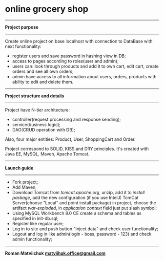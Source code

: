 # **online grocery shop**
__________________
**Project purpose**
__________________
Create online project on base localhost with connection to DataBase 
with next functionality:
- register users and save password in hashing view in DB;
- access to pages according to roles(user and admin);
- users can: look through products and add it to own cart, edit cart, 
create orders and see all own orders;
- admin have access to all information about users, orders, products with ability to edit and delete them.
___________________________

**Project structure and details**
_________________
Project have N-tier architecture: 
- controller(request processing and response sending);
- service(business logic);
- DAO(CRUD operation with DB);

Also, four major entities: Product, User, ShoppingCart and Order.
 
Project correspond to SOLID, KISS and DRY principles. It's created with Java EE, MySQL, Maven, Apache Tomcat.
_______________ 
**Launch guide**
__________________
- Fork project;
- Add Maven;
- Download Tomcat from _tomcat.apache.org_, unzip, add it to _install package_, add the new configuration
(if you use IntelJ) TomCat Server(choose "Local" and point install package) in project, 
choose the artifact _war-exploded_, in _application context_ field just put slash symbol;
- Using MySQL Workbench 8.0 CE create a schema and tables as specified in init-db.sql;
- Register like regular user;
- Log in to site and push button "Inject data" and check user functionality;
- Logout and log in like admin(login - boss, password - 123) and check admin functionality;
____________________________________
**Roman Matviichuk**
**matviihuk.office@gmail.com**
